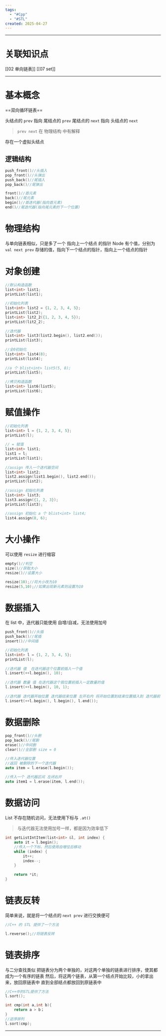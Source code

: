 ```yaml
---
tags:
  - "#Cpp"
  - "#STL"
created: 2025-04-27
---
```


---
# 关联知识点

[[02 单向链表]] [[07 set]]

---
# 基本概念

==双向循环链表==

头结点的 `prev` 指向 尾结点的 `prev`
尾结点的 `next` 指向 头结点的 `next`

> `prev next` 在 物理结构 中有解释

存在一个虚拟头结点
## 逻辑结构

```C++
push_front()//头插入
pop_front()//头弹出
push_back()//尾插入
pop_back()//尾弹出

front()//首元素
back()//尾元素
begin()//首迭代器(指向首元素)
end()//尾迭代器(指向尾元素的下一个位置)
```
# 物理结构

与单向链表相似，只是多了一个 指向上一个结点 的指针
Node 有个值，分别为 `val next prev` 存储的值，指向下一个结点的指针，指向上一个结点的指针
# 对象创建

```C++
//默认构造函数  
list<int> list1;  
printList(list1);  
  
//初始化列表  
list<int> list2 = {1, 2, 3, 4, 5};  
printList(list2);  
list<int> lit2_2({1, 2, 3, 4, 5});  
printList(lit2_2);  
  
//迭代器  
list<int> list3(list2.begin(), list2.end());  
printList(list3);  
  
//全0初始化  
list<int> list4(8);  
printList(list4);  
  
//a 个 blist<int> list5(5, 8);  
printList(list5);  
  
//拷贝构造函数  
list<int> list6(list5);  
printList(list6);
```
# 赋值操作

```C++
//初始化列表  
list<int> l = {1, 2, 3, 4, 5};  
printList(l);  
  
// = 赋值  
list<int> list1;  
list1 = l;  
printList(list1);  
  
//assign 传入一个迭代器空间  
list<int> list2;  
list2.assign(list1.begin(), list2.end());  
printList(list2);  
  
//assign 初始化列表  
list<int> list3;  
list3.assign({1, 2, 3});  
printList(list3);  
  
//assign 初始化 a 个 blist<int> list4;  
list4.assign(8, 6);
```
# 大小操作

可以使用 `resize` 进行缩容

```C++
empty()//判空
size()//获取大小
resize()//设置大小

resize(10);//将大小改为10
resize(5,10);//如果出现新元素则设置为10
```
# 数据插入

在 list 中，迭代器只能使用 自增/自减，无法使用加号

```C++
push_front()//头插
push_back()//尾插
insert()//中间插

//初始化列表  
list<int> l = {1, 2, 3, 4, 5};  
printList(l);  
  
//迭代器 值  在迭代器这个位置前插入一个值  
l.insert(++l.begin(), 10);  
  
//迭代器 数量 值 在迭代器这个我位置前插入一定数量的值  
l.insert(++l.begin(), 10, 1);  
  
//迭代器 迭代器开始位置 迭代器结束位置 左开右内 将开始位置到结束位置插入到 迭代器前  
l.insert(++l.begin(), l.begin(), l.end());
```
# 数据删除

```C++
pop_front()//头删
pop_back()//尾删
erase()//中间删
clear()//全部删 size = 0

//传入迭代器位置  
//返回 被删除的下一个迭代器  
auto item = l.erase(l.begin());  
  
//传入一个 迭代器区间 左闭右开  
auto item1 = l.erase(item, l.end());
```
# 数据访问

List 不存在随机访问，无法使用下标与 `.at()`

> 与迭代器无法使用加号一样，都是因为效率低下

```C++
int getListIntItem(list<int> &l, int index) {  
    auto it = l.begin();  
    //传入一个下标，然后使用自增往后移动
    while (index) {  
        it++;  
        index--;  
    }  
  
    return *it;  
}
```
# 链表反转

简单来说，就是将一个结点的 `next prev` 进行交换便可

```C++
//C++ 的 STL 提供了一个方法

l.reverse();//将链表反转
```
# 链表排序

与二分查找类似
把链表分为两个单独的，对这两个单独的链表进行排序，使其都成为一个有序的链表
然后，将这两个链表，从第一个结点开始比较，小的拿出来，放回原链表中
直到全部结点都放回到原链表中

```C++
//C++中的STL提供了方法
l.sort();

int cmp(int a,int b){
	return a > b；
}
//逆序排列
l.sort(cmp);

```






---
